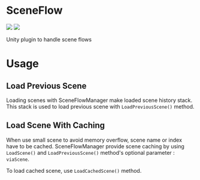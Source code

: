 # SceneFlow

![](https://img.shields.io/badge/Unity-2018.1-blue.svg?style=flat-square) ![](https://img.shields.io/badge/License-MIT-blue.svg?style=flat-square)

Unity plugin to handle scene flows

# Usage

## Load Previous Scene

Loading scenes with SceneFlowManager make loaded scene history stack. This stack is used to load previous scene with `LoadPreviousScene()` method.

## Load Scene With Caching

When use small scene to avoid memory overflow, scene name or index have to be cached. SceneFlowManager provide scene caching by using `LoadScene()` and `LoadPreviousScene()` method's optional parameter : `viaScene`.

To load cached scene, use `LoadCachedScene()` method.
